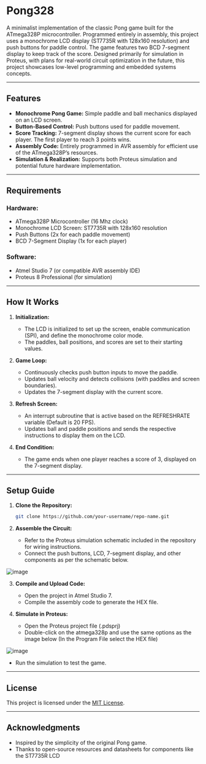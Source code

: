 # Pong328

A minimalist implementation of the classic Pong game built for the ATmega328P microcontroller. Programmed entirely in assembly, this project uses a monochrome LCD display (ST7735R with 128x160 resolution) and push buttons for paddle control. The game features two BCD 7-segment display to keep track of the score. Designed primarily for simulation in Proteus, with plans for real-world circuit optimization in the future, this project showcases low-level programming and embedded systems concepts.

---

## Features

- **Monochrome Pong Game:** Simple paddle and ball mechanics displayed on an LCD screen.
- **Button-Based Control:** Push buttons used for paddle movement.
- **Score Tracking:** 7-segment display shows the current score for each player. The first player to reach 3 points wins.
- **Assembly Code:** Entirely programmed in AVR assembly for efficient use of the ATmega328P’s resources.
- **Simulation & Realization:** Supports both Proteus simulation and potential future hardware implementation.

---

## Requirements

### Hardware:

- ATmega328P Microcontroller (16 Mhz clock)
- Monochrome LCD Screen: ST7735R with 128x160 resolution
- Push Buttons (2x for each paddle movement)
- BCD 7-Segment Display (1x for each player)


### Software:

- Atmel Studio 7 (or compatible AVR assembly IDE)
- Proteus 8 Professional (for simulation)

---

## How It Works

1. **Initialization:**

   - The LCD is initialized to set up the screen, enable communication (SPI), and define the monochrome color mode.
   - The paddles, ball positions, and scores are set to their starting values.

2. **Game Loop:**

   - Continuously checks push button inputs to move the paddle.
   - Updates ball velocity and detects collisions (with paddles and screen boundaries).
   - Updates the 7-segment display with the current score.

3. **Refresh Screen:**

   - An interrupt subroutine that is active based on the REFRESHRATE variable (Default is 20 FPS).
   - Updates ball and paddle positions and sends the respective instructions to display them on the LCD.

4. **End Condition:**

   - The game ends when one player reaches a score of 3, displayed on the 7-segment display.

---

## Setup Guide

1. **Clone the Repository:**

   ```bash
   git clone https://github.com/your-username/repo-name.git
   ```

2. **Assemble the Circuit:**

   - Refer to the Proteus simulation schematic included in the repository for wiring instructions.
   - Connect the push buttons, LCD, 7-segment display, and other components as per the schematic below.
   
![image](https://github.com/user-attachments/assets/d7391816-b7de-4abe-8722-e15aed116f23)

3. **Compile and Upload Code:**

   - Open the project in Atmel Studio 7.
   - Compile the assembly code to generate the HEX file.

4. **Simulate in Proteus:**

   - Open the Proteus project file (.pdsprj)
   - Double-click on the atmega328p and use the same options as the image below (In the Program File select the HEX file)
   
![image](https://github.com/user-attachments/assets/34f0e4ff-f1cf-4958-b84d-67ecb4facf1a)

   - Run the simulation to test the game.

---

## License

This project is licensed under the [MIT License](LICENSE).

---

## Acknowledgments

- Inspired by the simplicity of the original Pong game.
- Thanks to open-source resources and datasheets for components like the ST7735R LCD

